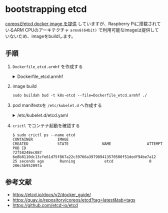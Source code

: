 # bootstrapping etcd

[coreosがetcd docker image を提供](https://quay.io/repository/coreos/etcd?tab=tags) していますが、Raspberry Piに搭載されているARM CPUのアーキテクチャ `armv8(64bit)` で利用可能なimageは提供していないため、imageをbuildします。

## 手順

1. `Dockerfile_etcd.armhf` を作成する
   <details><summary>Dockerfile_etcd.armhf</summary>
      ```
      cat << EOF > Dockerfile_etcd.armhf
      FROM arm64v8/ubuntu:bionic AS etcd-builder

      RUN set -ex \
        && apt update \
        && apt install -y git wget tar zip \
        && apt clean

      RUN set -ex \
        && wget https://golang.org/dl/go1.15.6.linux-arm64.tar.gz \
        && tar -C /usr/local -xzf go1.15.6.linux-arm64.tar.gz

      RUN set -ex \
        && git clone https://github.com/etcd-io/etcd.git /tmp/etcd\
        && cd /tmp/etcd \
        && PATH=$PATH:/usr/local/go/bin:~/go/bin ./build




      FROM arm64v8/ubuntu:bionic

      COPY --from=etcd-builder /tmp/etcd/bin/etcd /usr/local/bin/
      COPY --from=etcd-builder /tmp/etcd/bin/etcdctl /usr/local/bin/

      RUN set -ex \
        && apt update \
        && apt clean \
        && install -o root -g root -m 700 -d /var/lib/etcd \
        && install -o root -g root -m 644 -d /etc/etcd

      COPY ca.pem /etc/etcd/
      COPY kubernetes-key.pem /etc/etcd/
      COPY kubernetes.pem /etc/etcd/

      ENV ETCD_UNSUPPORTED_ARCH=arm64

      EXPOSE 2379 2380

      ENTRYPOINT ["/usr/local/bin/etcd"]
      EOF
      ```
   </details>

1. image build
   ```
   sudo buildah bud -t k8s-etcd --file=Dockerfile_etcd.armhf ./
   ```

1. pod manifestsを `/etc/kubelet.d` へ作成する
   <details><summary>/etc/kubelet.d/etcd.yaml</summary>
      ```
      cat << EOF | sudo tee /etc/kubelet.d/etcd.yaml
      ---
      apiVersion: v1
      kind: Pod
      metadata:
        annotations:
          kubeadm.kubernetes.io/etcd.advertise-client-urls: https://192.168.10.50:2379
        name: etcd
        namespace: kube-system
        labels:
          tier: control-plane
          component: etcd

      spec:
        # https://kubernetes.io/docs/tasks/administer-cluster/guaranteed-scheduling-critical-addon-pods/
        priorityClassName: system-node-critical
        hostNetwork: true
        containers:
          - name: etcd
            image: localhost/k8s-etcd:latest
            imagePullPolicy: IfNotPresent
            env:
            - name: ETCD_UNSUPPORTED_ARCH
              value: "arm64"
            resources:
              requests:
                cpu: "0.5"
                memory: "256Mi"
              limits:
                cpu: "1"
                memory: "384Mi"
            command:
              - /usr/local/bin/etcd
              - --advertise-client-urls=https://192.168.10.50:2379,https://192.168.10.50:2380
              - --listen-client-urls=https://0.0.0.0:2379
              - --initial-advertise-peer-urls=https://192.168.10.50:2380
              - --listen-peer-urls=https://0.0.0.0:2380
              - --name=etcd0
              - --cert-file=/etc/etcd/kubernetes.pem
              - --key-file=/etc/etcd/kubernetes-key.pem
              - --peer-cert-file=/etc/etcd/kubernetes.pem
              - --peer-key-file=/etc/etcd/kubernetes-key.pem
              - --trusted-ca-file=/etc/etcd/ca.pem
              - --peer-trusted-ca-file=/etc/etcd/ca.pem
              - --peer-client-cert-auth
              - --client-cert-auth
              - --initial-cluster-token=etcd-cluster-1
              - --initial-cluster=etcd0=https://192.168.10.50:2380
              - --initial-cluster-state=new
      EOF
      ```
   </details>

1. `crictl` でコンテナ起動を確認する
   ```
   $ sudo crictl ps --name etcd
   CONTAINER           IMAGE                                                              CREATED             STATE               NAME                ATTEMPT             POD ID
   72f58248ec087       6e8b8110dc13cfe61d75f867a22c39766a397989413570500f51dedf94be7a12   25 seconds ago       Running             etcd                0                   206c5b952097a
   ```

## 参考文献

- https://etcd.io/docs/v2/docker_guide/
- https://quay.io/repository/coreos/etcd?tag=latest&tab=tags
- https://github.com/etcd-io/etcd

